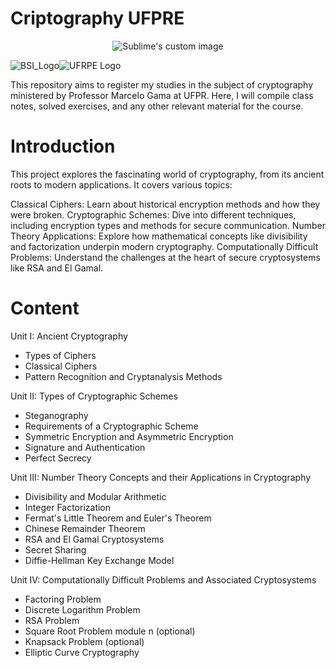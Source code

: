 # Criptography UFPRE

<p align="center">
  <img src="https://github.com/Vinicius-O-Ferraz/criptography-UFPRE/assets/146992032/bb53ef5e-db68-4c3f-a938-8b7a0f729b7d" alt="Sublime's custom image"/>
</p>

<p align="center">
  <img src="https://github.com/Vinicius-O-Ferraz/criptography-UFPRE/assets/146992032/450a081e-5214-4ea4-89ac-df3cb771b9a0" alt="BSI_Logo" style="float: left;" />
  <img src="https://github.com/Vinicius-O-Ferraz/criptography-UFPRE/assets/146992032/69484328-baf3-48f7-bf55-c31d6e696fde" alt="UFRPE Logo" style="float: left;" />
</p>
<div style="clear: both;"></div>




This repository aims to register my studies in the subject of cryptography ministered by Professor Marcelo Gama at UFPR. Here, I will compile class notes, solved exercises, and any other relevant material for the course.

# Introduction

This project explores the fascinating world of cryptography, from its ancient roots to modern applications. It covers various topics:

Classical Ciphers: Learn about historical encryption methods and how they were broken.
Cryptographic Schemes: Dive into different techniques, including encryption types and methods for secure communication.
Number Theory Applications: Explore how mathematical concepts like divisibility and factorization underpin modern cryptography.
Computationally Difficult Problems: Understand the challenges at the heart of secure cryptosystems like RSA and El Gamal.

# Content

Unit I: Ancient Cryptography
* Types of Ciphers
* Classical Ciphers
* Pattern Recognition and Cryptanalysis Methods

Unit II: Types of Cryptographic Schemes
* Steganography
* Requirements of a Cryptographic Scheme
* Symmetric Encryption and Asymmetric Encryption
* Signature and Authentication
* Perfect Secrecy

Unit III: Number Theory Concepts and their Applications in Cryptography
* Divisibility and Modular Arithmetic
* Integer Factorization
* Fermat's Little Theorem and Euler's Theorem
* Chinese Remainder Theorem
* RSA and El Gamal Cryptosystems
* Secret Sharing
* Diffie-Hellman Key Exchange Model

Unit IV: Computationally Difficult Problems and Associated Cryptosystems
* Factoring Problem
* Discrete Logarithm Problem
* RSA Problem
* Square Root Problem module n (optional)
* Knapsack Problem (optional)
* Elliptic Curve Cryptography
